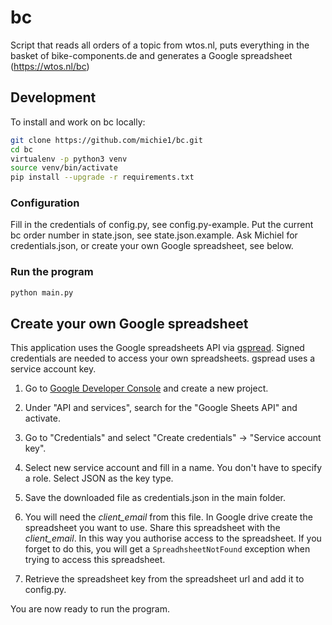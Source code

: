 # bc

Script that reads all orders of a topic from wtos.nl, puts everything in the basket of bike-components.de and generates a Google spreadsheet (https://wtos.nl/bc)

## Development

To install and work on bc locally:

```bash
git clone https://github.com/michie1/bc.git
cd bc
virtualenv -p python3 venv
source venv/bin/activate
pip install --upgrade -r requirements.txt
```

### Configuration

Fill in the credentials of config.py, see config.py-example.
Put the current bc order number in state.json, see state.json.example.
Ask Michiel for credentials.json, or create your own Google spreadsheet, see below.

### Run the program

```bash
python main.py
```

## Create your own Google spreadsheet

This application uses the Google spreadsheets API via [gspread](https://github.com/burnash/gspread/).
Signed credentials are needed to access your own spreadsheets.
gspread uses a service account key.

1. Go to [Google Developer Console](https://console.developers.google.com) and create a new project.

2. Under "API and services", search for the "Google Sheets API" and activate.

3. Go to "Credentials" and select "Create credentials" -> "Service account key". 

4. Select new service account and fill in a name. You don't have to specify a role. Select JSON as the key type.

5. Save the downloaded file as credentials.json in the main folder.

6. You will need the _client_email_ from this file. In Google drive create the spreadsheet you want to use. Share this spreadsheet with the _client_email_. In this way you authorise access to the spreadsheet. If you forget to do this, you will get a  ``SpreadhsheetNotFound`` exception when trying to access this spreadsheet.

7. Retrieve the spreadsheet key from the spreadsheet url and add it to config.py.

You are now ready to run the program.

